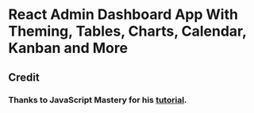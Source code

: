 # React Admin Dashboard App With Theming, Tables, Charts, Calendar, Kanban and More

## Credit
### Thanks to JavaScript Mastery for his [tutorial](https://www.youtube.com/watch?v=jx5hdo50a2M&t=6s).